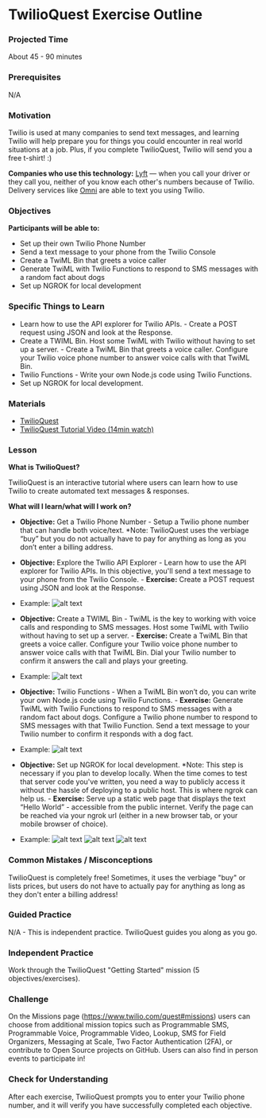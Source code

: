 # TwilioQuest Exercise Outline

### Projected Time

About 45 - 90 minutes

### Prerequisites

N/A

### Motivation

Twilio is used at many companies to send text messages, and learning Twilio will help prepare you for things you could encounter in real world situations at a job. Plus, if you complete TwilioQuest, Twilio will send you a free t-shirt! :)

**Companies who use this technology:** [Lyft](https://www.lyft.com/rider) — when you call your driver or they call you, neither of you know each other's numbers because of Twilio. Delivery services like [Omni](https://www.beomni.com/) are able to text you using Twilio.

### Objectives

**Participants will be able to:**

- Set up their own Twilio Phone Number
- Send a text message to your phone from the Twilio Console
- Create a TwiML Bin that greets a voice caller
- Generate TwiML with Twilio Functions to respond to SMS messages with a random fact about dogs
- Set up NGROK for local development

### Specific Things to Learn

- Learn how to use the API explorer for Twilio APIs. - Create a POST request using JSON and look at the Response.
- Create a TWIML Bin. Host some TwiML with Twilio without having to set up a server. - Create a TwiML Bin that greets a voice caller. Configure your Twilio voice phone number to answer voice calls with that TwiML Bin.
- Twilio Functions - Write your own Node.js code using Twilio Functions.
- Set up NGROK for local development.

### Materials

- [TwilioQuest](https://www.twilio.com/quest)
- [TwilioQuest Tutorial Video (14min watch)](https://www.youtube.com/watch?v=ZzAEAfYw2xc)

### Lesson

**What is TwilioQuest?**

TwilioQuest is an interactive tutorial where users can learn how to use Twilio to create automated text messages & responses.

**What will I learn/what will I work on?**

- **Objective:** Get a Twilio Phone Number - Setup a Twilio phone number that can handle both voice/text. \*Note: TwilioQuest uses the verbiage “buy” but you do not actually have to pay for anything as long as you don’t enter a billing address.

- **Objective:** Explore the Twilio API Explorer - Learn how to use the API explorer for Twilio APIs. In this objective, you'll send a text message to your phone from the Twilio Console. - **Exercise:** Create a POST request using JSON and look at the Response.

- Example:
  ![alt text](./Screen%20Shot%202018-10-08%20at%207.15.15%20PM.png)

- **Objective:** Create a TWIML Bin - TwiML is the key to working with voice calls and responding to SMS messages. Host some TwiML with Twilio without having to set up a server. - **Exercise:** Create a TwiML Bin that greets a voice caller. Configure your Twilio voice phone number to answer voice calls with that TwiML Bin. Dial your Twilio number to confirm it answers the call and plays your greeting.

- Example:
  ![alt text](./Screen%20Shot%202018-10-08%20at%207.26.01%20PM.png)

- **Objective:** Twilio Functions - When a TwiML Bin won’t do, you can write your own Node.js code using Twilio Functions. - **Exercise:** Generate TwiML with Twilio Functions to respond to SMS messages with a random fact about dogs. Configure a Twilio phone number to respond to SMS messages with that Twilio Function. Send a text message to your Twilio number to confirm it responds with a dog fact.
- Example:
  ![alt text](./Screen%20Shot%202018-10-08%20at%207.31.03%20PM.png)

- **Objective:** Set up NGROK for local development. \*Note: This step is necessary if you plan to develop locally. When the time comes to test that server code you've written, you need a way to publicly access it without the hassle of deploying to a public host. This is where ngrok can help us. - **Exercise:** Serve up a static web page that displays the text “Hello World” - accessible from the public internet. Verify the page can be reached via your ngrok url (either in a new browser tab, or your mobile browser of choice).
- Example:
  ![alt text](./Screen%20Shot%202018-10-08%20at%207.44.02%20PM.png)
  ![alt text](./Screen%20Shot%202018-10-08%20at%207.44.12%20PM.png)
  ![alt text](./Screen%20Shot%202018-10-08%20at%207.44.22%20PM.png)

### Common Mistakes / Misconceptions

TwilioQuest is completely free! Sometimes, it uses the verbiage "buy" or lists prices, but users do not have to actually pay for anything as long as they don't enter a billing address!

### Guided Practice

N/A - This is independent practice. TwilioQuest guides you along as you go.

### Independent Practice

Work through the TwilioQuest "Getting Started" mission (5 objectives/exercises).

### Challenge

On the Missions page (https://www.twilio.com/quest#missions) users can choose from additional mission topics such as Programmable SMS, Programmable Voice, Programmable Video, Lookup, SMS for Field Organizers, Messaging at Scale, Two Factor Authentication (2FA), or contribute to Open Source projects on GitHub. Users can also find in person events to participate in!

### Check for Understanding

After each exercise, TwilioQuest prompts you to enter your Twilio phone number, and it will verify you have successfully completed each objective.
